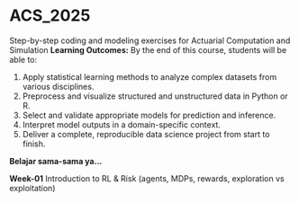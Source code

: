 # ACS_2025
Step-by-step coding and modeling exercises for Actuarial Computation and Simulation
**Learning Outcomes:**
By the end of this course, students will be able to:
1. Apply statistical learning methods to analyze complex datasets from various disciplines.
2. Preprocess and visualize structured and unstructured data in Python or R.
3. Select and validate appropriate models for prediction and inference.
4. Interpret model outputs in a domain-specific context.
5. Deliver a complete, reproducible data science project from start to finish.

**Belajar sama-sama ya...**

**Week-01**
Introduction to RL & Risk (agents, MDPs, rewards, exploration vs exploitation)
